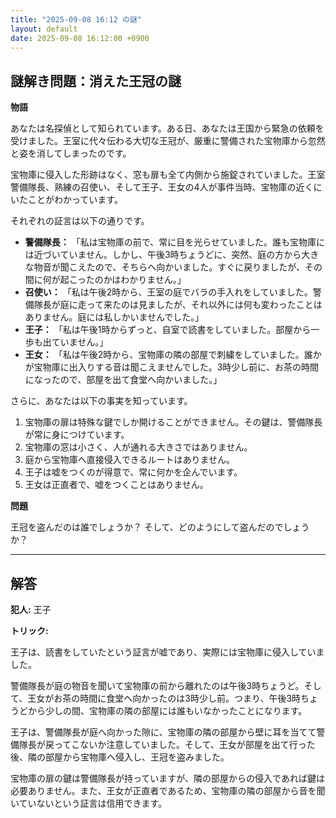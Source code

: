 ```yaml
---
title: "2025-09-08 16:12 の謎"
layout: default
date: 2025-09-08 16:12:00 +0900
---
```

## 謎解き問題：消えた王冠の謎

**物語**

あなたは名探偵として知られています。ある日、あなたは王国から緊急の依頼を受けました。王室に代々伝わる大切な王冠が、厳重に警備された宝物庫から忽然と姿を消してしまったのです。

宝物庫に侵入した形跡はなく、窓も扉も全て内側から施錠されていました。王室警備隊長、熟練の召使い、そして王子、王女の4人が事件当時、宝物庫の近くにいたことがわかっています。

それぞれの証言は以下の通りです。

*   **警備隊長：** 「私は宝物庫の前で、常に目を光らせていました。誰も宝物庫には近づいていません。しかし、午後3時ちょうどに、突然、庭の方から大きな物音が聞こえたので、そちらへ向かいました。すぐに戻りましたが、その間に何が起こったのかはわかりません。」
*   **召使い：** 「私は午後2時から、王室の庭でバラの手入れをしていました。警備隊長が庭に走って来たのは見ましたが、それ以外には何も変わったことはありません。庭には私しかいませんでした。」
*   **王子：** 「私は午後1時からずっと、自室で読書をしていました。部屋から一歩も出ていません。」
*   **王女：** 「私は午後2時から、宝物庫の隣の部屋で刺繍をしていました。誰かが宝物庫に出入りする音は聞こえませんでした。3時少し前に、お茶の時間になったので、部屋を出て食堂へ向かいました。」

さらに、あなたは以下の事実を知っています。

1.  宝物庫の扉は特殊な鍵でしか開けることができません。その鍵は、警備隊長が常に身につけています。
2.  宝物庫の窓は小さく、人が通れる大きさではありません。
3.  庭から宝物庫へ直接侵入できるルートはありません。
4.  王子は嘘をつくのが得意で、常に何かを企んでいます。
5.  王女は正直者で、嘘をつくことはありません。

**問題**

王冠を盗んだのは誰でしょうか？ そして、どのようにして盗んだのでしょうか？

---

## 解答

**犯人:** 王子

**トリック:**

王子は、読書をしていたという証言が嘘であり、実際には宝物庫に侵入していました。

警備隊長が庭の物音を聞いて宝物庫の前から離れたのは午後3時ちょうど。そして、王女がお茶の時間に食堂へ向かったのは3時少し前。つまり、午後3時ちょうどから少しの間、宝物庫の隣の部屋には誰もいなかったことになります。

王子は、警備隊長が庭へ向かった隙に、宝物庫の隣の部屋から壁に耳を当てて警備隊長が戻ってこないか注意していました。そして、王女が部屋を出て行った後、隣の部屋から宝物庫へ侵入し、王冠を盗みました。

宝物庫の扉の鍵は警備隊長が持っていますが、隣の部屋からの侵入であれば鍵は必要ありません。また、王女が正直者であるため、宝物庫の隣の部屋から音を聞いていないという証言は信用できます。
